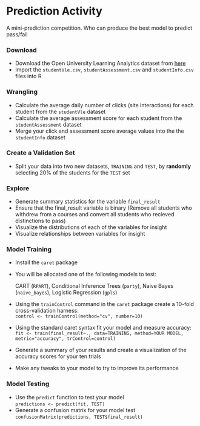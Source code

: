 # Prediction Activity

A mini-prediction competition. Who can produce the best model to predict pass/fail

### Download
* Download the Open University Learning Analytics dataset from [here](https://analyse.kmi.open.ac.uk/open_dataset)
* Import the `studentVle.csv`, `studentAssessment.csv` and `studentInfo.csv` files into R
### Wrangling
* Calculate the average daily number of clicks (site interactions) for each student from the `studentVle` dataset
* Calculate the average assessment score for each student from the `studentAssessment` dataset
* Merge your click and assessment score average values into the the `studentInfo` dataset
### Create a Validation Set
* Split your data into two new datasets, `TRAINING` and `TEST`, by **randomly** selecting 20% of the students for the `TEST` set
### Explore
* Generate summary statistics for the variable `final_result`
* Ensure that the final_result variable is binary (Remove all students who withdrew from a courses and convert all students who recieved distinctions to pass)
* Visualize the distributions of each of the variables for insight
* Visualize relationships between variables for insight
### Model Training
* Install the `caret` package
* You will be allocated one of the following models to test:

  CART (`RPART`), Conditional Inference Trees (`party`), Naive Bayes (`naive_bayes`), Logistic Regression (`gpls`)

* Using the `trainControl` command in the `caret` package create a 10-fold cross-validation harness:   
  `control <- trainControl(method="cv", number=10)`
* Using the standard caret syntax fit your model and measure accuracy:  
   `fit <- train(final_result~., data=TRAINING, method=YOUR MODEL, metric="accuracy", trControl=control)`
* Generate a summary of your results and create a visualization of the accuracy scores for your ten trials
* Make any tweaks to your model to try to improve its performance
### Model Testing
* Use the `predict` function to test your model  
  `predictions <- predict(fit, TEST)`
* Generate a confusion matrix for your model test  
  `confusionMatrix(predictions, TEST$final_result)`
